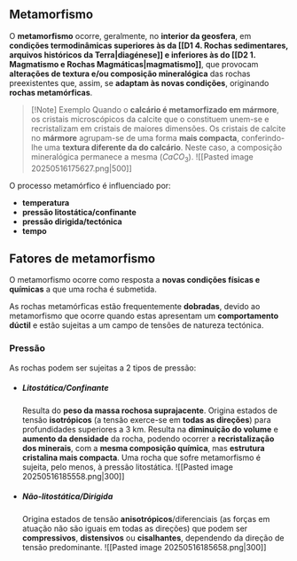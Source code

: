 ## Metamorfismo
O **metamorfismo** ocorre, geralmente, no **interior da geosfera**, em **condições termodinâmicas superiores às da [[D1 4. Rochas sedimentares, arquivos históricos da Terra|diagénese]] e inferiores às do [[D2 1. Magmatismo e Rochas Magmáticas|magmatismo]]**, que provocam **alterações de textura e/ou composição mineralógica** das rochas preexistentes que, assim, se **adaptam às novas condições**, originando **rochas metamórficas**.

>[!Note] Exemplo
>Quando o **calcário é metamorfizado em mármore**, os cristais microscópicos da calcite que o constituem unem-se e recristalizam em cristais de maiores dimensões. Os cristais de calcite no **mármore** agrupam-se de uma forma **mais compacta**, conferindo-lhe uma **textura diferente da do calcário**. Neste caso, a composição mineralógica permanece a mesma ($CaCO_3$).
>![[Pasted image 20250516175627.png|500]]

O processo metamórfico é influenciado por:
- **temperatura**
- **pressão litostática/confinante**
- **pressão dirigida/tectónica**
- **tempo**

## Fatores de metamorfismo
O metamorfismo ocorre como resposta a **novas condições físicas e químicas** a que uma rocha é submetida.

As rochas metamórficas estão frequentemente **dobradas**, devido ao metamorfismo que ocorre quando estas apresentam um **comportamento dúctil** e estão sujeitas a um campo de tensões de natureza tectónica.
### Pressão
As rochas podem ser sujeitas a 2 tipos de pressão:
- ##### Litostática/Confinante
	Resulta do **peso da massa rochosa suprajacente**.
	Origina estados de tensão **isotrópicos** (a tensão exerce-se em **todas as direções**) para profundidades superiores a 3 km.
	Resulta na **diminuição do volume** e **aumento da densidade** da rocha, podendo ocorrer a **recristalização dos minerais**, com a **mesma composição química**, mas **estrutura cristalina mais compacta**.
	Uma rocha que sofre metamorfismo é sujeita, pelo menos, à pressão litostática.
	![[Pasted image 20250516185558.png|300]]
- ##### Não-litostática/Dirigida
	Origina estados de tensão **anisotrópicos**/diferenciais (as forças em atuação não são iguais em todas as direções) que podem ser **compressivos**, **distensivos** ou **cisalhantes**, dependendo da direção de tensão predominante.
	![[Pasted image 20250516185658.png|300]]


